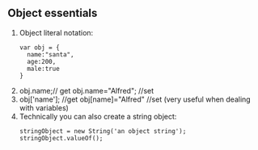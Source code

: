 ## Object essentials

1. Object literal notation:
    ```
    var obj = {
      name:"santa",
      age:200,
      male:true
    }
    ```
2. obj.name;// get obj.name="Alfred"; //set
3. obj['name']; //get obj[name]="Alfred" //set (very useful when dealing with variables)
4. Technically you can also create a string object:
    ```
    stringObject = new String('an object string');
    stringObject.valueOf();
    ```
